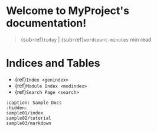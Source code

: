 Welcome to MyProject's documentation!
==================================

> {sub-ref}`today` | {sub-ref}`wordcount-minutes` min read


Indices and Tables
==================

* {ref}`Index <genindex>`
* {ref}`Module Index <modindex>`
* {ref}`Search Page <search>`

```{toctree}
:caption: Sample Docs
:hidden:
sample01/index
sample02/tutorial
sample03/markdown
```

